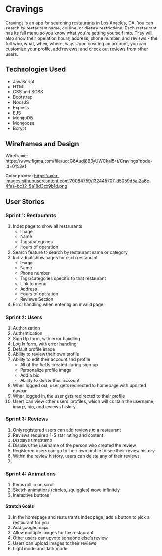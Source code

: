 <h1>Cravings</h1>

Cravings is an app for searching restaurants in Los Angeles, CA. You can search by restaurant name, cuisine, or dietary restrictions. Each restaurant has its full menu so you know what you're getting yourself into. They will also show their operation hours, address, phone number, and reviews - the full who, what, when, where, why.  Upon creating an account, you can customize your profile, add reviews, and check out reviews from other users. 

<h2>Technologies Used</h2>
<ul>
<li>JavaScript</li>
<li>HTML</li>
<li>CSS and SCSS</li>
<li>Bootstrap</li>
<li>NodeJS</li>
<li>Express</li>
<li>EJS</li>
<li>MongoDB</li>
<li>Mongoose</li>
<li>Bcrypt</li>
</ul>

<h2>Wireframes and Design</h2>
Wireframe: https://www.figma.com/file/ucqG6Audj8B3yUWCkal54t/Cravings?node-id=0%3A1

Color palette: https://user-images.githubusercontent.com/70084759/132445707-d5059d5a-2a6c-4faa-bc32-5a18d3cb9b1d.png


<h2>User Stories</h2>
<h3>Sprint 1: Restaurants</h3>
<ol>
  <li>Index page to show all restaurants
    <ul>
      <li>Image</li>
      <li>Name</li>
      <li>Tags/categories</li>
      <li>Hours of operation</li>
    </ul>
  </li>
  <li>Search feature to search by restaurant name or category</li>
  <li>Individual show pages for each restaurant
    <ul>
        <li>Image</li>
        <li>Name</li>
        <li>Phone number</li>
        <li>Tags/categories specific to that restaurant</li>
        <li>Link to menu</li>
        <li>Address</li>
        <li>Hours of operation</li>
        <li>Reviews Section</li>
      </ul>
  </li>
  <li>Error handling when entering an invalid page</li>
</ol>

<h3>Sprint 2: Users</h3>
<ol>
  <li>Authorization</li>
  <li>Authentication</li>
  <li>Sign Up form, with error handling</li>
  <li>Log In form, with error handling</li>
  <li>Default profile image</li>
  <li>Ability to review their own profile</li>
  <li>Ability to edit their account and profile
    <ul>
      <li>All of the fields created during sign-up</li>
      <li>Personalize profile image</li>
      <li>Add a bio</li>
      <li>Ability to delete their account</li>
    </ul>
  </li>
  <li>When logged out, user gets redirected to homepage with updated navbar</li>
  <li>When logged in, the user gets redirected to their profile</li>
  <li>Users can view other users' profiles, which will contain the username, image, bio, and reviews history</li>
</ol>

<h3>Sprint 3: Reviews</h3>
<ol>
  <li>Only registered users can add reviews to a restaurant</li>
  <li>Reviews require a 1-5 star rating and content</li>
  <li>Displays timestamp</li>
  <li>Displays the username of the person who created the review</li>
  <li>Registered users can go to their own profile to see their review history</li>
  <li>Within the review history, users can delete any of their reviews</li>
  <li></li>
</ol>

<h3>Sprint 4: Animations</h3>
<ol>
  <li>Items roll in on scroll</li>
  <li>Sketch animations (circles, squiggles) move infinitely</li>
  <li>Ineractive buttons</li>
</ol>

<h4>Stretch Goals</h4>
<ol>
  <li>In the homepage and restuarants index page, add a button to pick a restaurant for you</li>
  <li>Add google maps</li>
  <li>Allow multiple images for the restaurant</li>
  <li>Other users can upvote someone else's review</li>
  <li>Users can upload images to their reviews</li>
  <li>Light mode and dark mode</li>
</ol>
